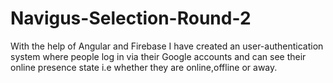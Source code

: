 # Navigus-Selection-Round-2
With the help of Angular and Firebase I have created an user-authentication system where people log in via their Google accounts and can see their online presence state i.e whether they are online,offline or away.

